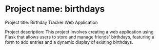 # Project name: birthdays

Project title: Birthday Tracker Web Application

Project description: This project involves creating a web application using Flask that allows users to store and manage friends' birthdays, featuring a form to add entries and a dynamic display of existing birthdays.
